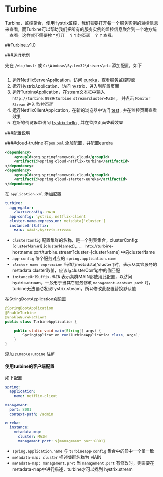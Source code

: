# Turbine

Turbine，监控聚合，使用Hystrix监控，我们需要打开每一个服务实例的监控信息来查看。而Turbine可以帮助我们把所有的服务实例的监控信息聚合到一个地方统一查看。这样就不需要挨个打开一个个的页面一个个查看。

##Turbine_v1.0

###运行示例

先在 `/etc/hosts` 或 `C:\Windows\System32\drivers\etc` 添加配置，如下

```text

```

1. 运行NetflixServerApplication，访问 [eureka](http://eureka:8761)，查看服务监控界面
1. 运行HystrixApplication，访问 [hystrix](http://hystrix:8100/hystrix)，进入到配置页面
1. 运行TurbineApplication，在steam文本框中输入 `http://turbine:8989/turbine.stream?cluster=MAIN` ， 并点击 `Monitor Stream` 进入 监控页面
1. 运行NetflixClientApplication，在新的浏览器中访问 [test](http://netflix-client:8080/hystrix-hello) , 并在监控页面查看效果
1. 在新的浏览器中访问 [hystrix-hello](http://hystrix:8100/hystrix-hello)  , 并在监控页面查看效果

###配置说明

####cloud-trubine
在`pom.xml` 添加配置，并配置eureka

```xml
<dependency>
    <groupId>org.springframework.cloud</groupId>
    <artifactId>spring-cloud-netflix-turbine</artifactId>
</dependency>
<dependency>
    <groupId>org.springframework.cloud</groupId>
    <artifactId>spring-cloud-starter-eureka</artifactId>
</dependency>
```
在 `application.xml` 添加配置

```yaml
turbine:
  aggregator:
    clusterConfig: MAIN
  app-config: hystrix, netflix-client
  cluster-name-expression: metadata['cluster']
  instanceUrlSuffix:
    MAIN: admin/hystrix.stream
```
+ `clusterConfig` 配置集群的名称，是一个列表集合，clusterConfig: [clusterName1],[clusterName2],...， http://turbine-hostname:port/turbine.stream?cluster=[clusterName] 中的clusterName
+ `app-config` 每个服务对应的 `spring.application.name`
+ `cluster-name-expression` 当值为metadata['cluster']时，表示从其它服务的metadata.cluster取值，应该与clusterConfig中的值匹配
+ `instanceUrlSuffix.MAIN` 表示集群MAIN都使用此配置，以访问hystrix.stream。一般用于当其它服务修改 `management.context-path` 时，turbine无法自动发现hystrix.stream，所以修改此配置替换默认值

在StringBootApplication的配置

```java
@SpringBootApplication
@EnableTurbine
@EnableEurekaClient
public class TurbineApplication {

    public static void main(String[] args) {
        SpringApplication.run(TurbineApplication.class, args);
    }
}
```

添加 `@EnableTurbine` 注解

#### 使用turbine的客户端配置

如下配置

```yaml
spring:
  application:
    name: netflix-client
    
management:
  port: 8081
  context-path: /admin

eureka:
  instance:
    metadata-map:
      cluster: MAIN
      management.port: ${management.port:8081}
```

+ `spring.application.name` 与 `turbineapp-config` 集合中的其中一个值一致
+ `metadata-map: cluster` 描述集群名称为 MAIN
+ `metadata-map: management.prot` 当 `management.port` 有修改时，则需要在metadata-map中进行描述，turbine才可以找到 hystrix.stream



